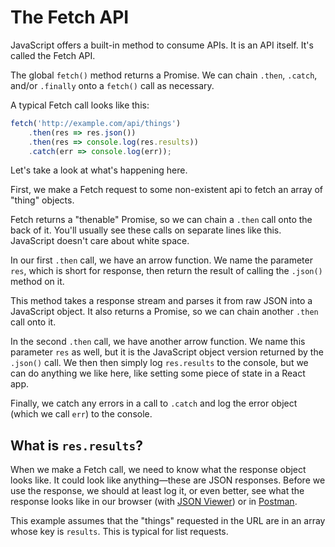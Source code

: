 # The Fetch API

JavaScript offers a built-in method to consume APIs. It is an API itself. It's called the Fetch API.

The global `fetch()` method returns a Promise. We can chain `.then`, `.catch`, and/or `.finally` onto a `fetch()` call as necessary.

A typical Fetch call looks like this:

```js
fetch('http://example.com/api/things')
    .then(res => res.json())
    .then(res => console.log(res.results))
    .catch(err => console.log(err));
```

Let's take a look at what's happening here.

First, we make a Fetch request to some non-existent api to fetch an array of  "thing" objects.

Fetch returns a "thenable" Promise, so we can chain a `.then` call onto the back of it. You'll usually see these calls on separate lines like this. JavaScript doesn't care about white space.

In our first `.then` call, we have an arrow function. We name the parameter `res`, which is short for response, then return the result of calling the `.json()` method on it.

This method takes a response stream and parses it from raw JSON into a JavaScript object. It also returns a Promise, so we can chain another `.then` call onto it.

In the second `.then` call, we have another arrow function. We name this parameter `res` as well, but it is the JavaScript object version returned by the `.json()` call. We then then simply log `res.results` to the console, but we can do anything we like here, like setting some piece of state in a React app.

Finally, we catch any errors in a call to `.catch` and log the error object (which we call `err`) to the console.

## What is `res.results`?

When we make a Fetch call, we need to know what the response object looks like. It could look like anything—these are JSON responses. Before we use the response, we should at least log it, or even better, see what the response looks like in our browser (with [JSON Viewer](https://chrome.google.com/webstore/detail/json-viewer/gbmdgpbipfallnflgajpaliibnhdgobh?hl=en-US)) or in [Postman](https://www.postman.com/downloads/).

This example assumes that the "things" requested in the URL are in an array whose key is `results`. This is typical for list requests.